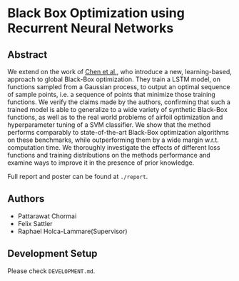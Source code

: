 # Black Box Optimization using Recurrent Neural Networks

## Abstract
We extend on the work of [Chen et al.](https://arxiv.org/abs/1611.03824), who introduce a new, learning-based, approach to global Black-Box optimization. They train a LSTM model, on functions sampled from a Gaussian process, to output an optimal sequence of sample points, i.e. a sequence of points that minimize those training functions. We verify the claims made by the authors, confirming that such a trained model is able to generalize to a wide variety of synthetic Black-Box functions, as well as to the real world problems of airfoil optimization and hyperparameter tuning of a SVM classifier. We show that the method performs comparably to state-of-the-art Black-Box optimization algorithms on these benchmarks, while outperforming them by a wide margin w.r.t. computation time. We thoroughly investigate the effects of different loss functions and training distributions on the methods performance and examine ways to improve it in the presence of prior knowledge.

Full report and poster can be found at `./report`.

## Authors
- Pattarawat Chormai
- Felix Sattler
- Raphael Holca-Lammare(Supervisor)


## Development Setup
Please check `DEVELOPMENT.md`.
